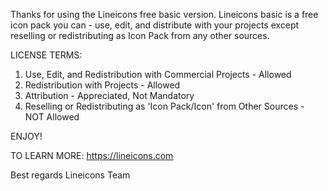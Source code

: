 Thanks for using the Lineicons free basic version. Lineicons basic is a free icon pack you can - use, edit, and distribute with your projects except reselling or redistributing as Icon Pack from any other sources.

LICENSE TERMS:

1. Use, Edit, and Redistribution with Commercial Projects - Allowed
2. Redistribution with Projects - Allowed
3. Attribution - Appreciated, Not Mandatory  
4. Reselling or Redistributing as 'Icon Pack/Icon' from Other Sources - NOT Allowed

ENJOY!

TO LEARN MORE: https://lineicons.com

Best regards
Lineicons Team